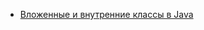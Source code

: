 - <a href="https://juja.com.ua/java/inner-and-nested-classes/">Вложенные и внутренние классы в Java</a>